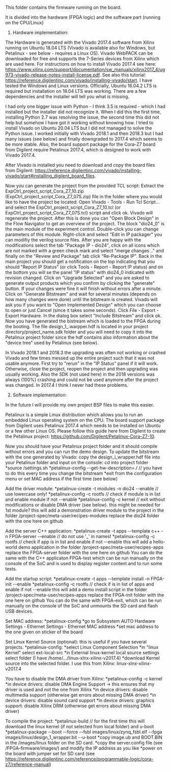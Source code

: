 This folder contains the firmware running on the board. 

It is divided into the hardware (FPGA logic) and the software part (running on the CPU/Linux)

1. Hardware implementation:

The Hardware is generated with the Vivado 2017.4 software from Xilinx running on Ubuntu 18.04 LTS (Vivado is available also for Windows, but Petalinux - see below - requires a Linux OS). Vivado WebPACK can be downloaded for free and supports the 7-Series devices from Xilinx which are used here. For instructions on how to install Vivado 2017.4 see here: https://www.xilinx.com/support/documentation/sw_manuals/xilinx2017_4/ug973-vivado-release-notes-install-license.pdf. See also this tutorial: https://reference.digilentinc.com/vivado/installing-vivado/start. I have tested the Windows and Linux versions. Officially, Ubuntu 16.04.2 LTS is required but installation on 18.04 LTS was working. There are a few dependencies and the installer will tell you what is missing. 

I had only one bigger issue with Python - I think 3.5 is required - which I had installed but the installer did not recognize it. When I did this the first time, installing Python 2.7 was resolving the issue, the second time this did not help but somehow I have got it working without knowing how. I tried to install Vivado on Ubuntu 20.04 LTS but I did not managed to solve the Python issue. I worked initially with Vivado 2018.1 and then 2018.3 but I had many issues (see below) and finally downgraded to 2017.4 which seems to be more stable. Also, the board support package for the Cora-Z7 board from Digilent require Petalinux 2017.4, which is designed to work with Vivado 2017.4.

After Vivado is installed you need to download and copy the board files from Digilent: https://reference.digilentinc.com/vivado/installing-vivado/start#installing_digilent_board_files.

Now you can generate the project from the provided TCL script: Extract the ExpCtrl_project_script_Cora_Z7_10.zip (ExpCtrl_project_script_Cora_Z7_07S.zip) file in the folder where you would like to have the project be located. Open Vivado - Tools - Run Tcl Script... and select the ExpCtrl_project_script_Cora_Z7_10.tcl (or ExpCtrl_project_script_Cora_Z7_07S.tcl) script and click ok. Vivado will regenerate the project. After this is done you can "Open Block Design" in the Flow Navigator to get an overview of the project. The block "dio24_0" is the main module of the experiment control. Double-click you can change parameters of this module. Right-click and select "Edit in IP packager" you can modifiy the verilog source files. After you are happy with the modifications select the tab "Package IP - dio24", click on all icons which are not marked with a green check mark and select "merge changes .." and finally on the "Review and Package" tab click "Re-Package IP". Back in the main project you should get a notification on the top indicating that you should "Report IP Status" (or click Tools - Report - Report IP status) and on the bottom you will se the panel "IP status" with dio24_0 indicated with revision changed. Click on "Upgrade Selected" and you are asked to generate output products which you confirm by clicking the "generate" button. If your changes were fine it will finish without errors after a minute. Click on "Generate Bitstream" and wait for several minutes (depends on how many changes were done) until the bitstream is created. Vivado will ask you if you want to "Open Implemented Design" which you can choose to open or just Cancel (since it takes some seconds). Click File - Export - Export Hardware. In the dialog box select "Include Bitstream" and click ok. Now you have generated the bistream which is loaded to the FPGA during the booting. The file design_1_.warpper.hdf is located in your project directory/project_name.sdk folder and you will need to copy it into the Petalinux project folder since the hdf contains also information about the "device tree" used by Petalinux (see below). 

In Vivado 2018.1 and 2018.3 the upgrading was often not working or crashed Vivado and few times messed up the entire project such that it was not usable anymore. First try to "rerun" in the "IP Status" panel if it will work. Otherwise, close the project, reopen the project and then upgrading was usually working. Also the SDK (not used here) in the 2018 versions was always (100%) crashing and could not be used anymore after the project was changed. In 2017.4 I think I never had these problems.

2. Software implementation:

In the future I will provide my own project BSP files to make this easier.

Petalinux is a simple Linux distribution which allows you to run an embedded Linux operating system on the CPU. The board support package from Digilent uses Petalinux 2017.4 which needs to be installed on Ubuntu or a few other Linux OS. Please follow this guide here from Digilent to create the Petalinux project: https://github.com/Digilent/Petalinux-Cora-Z7-10. 

Now you should have your Petalinux project folder and it should compile without errors and you can run the demo design. To update the bitstream with the one generated by Vivado: copy the design_i_wrapper.hdf file into your Petalinux folder and input on the console: 
cd into project folder
*source <petalinux-folder>/settings.sh
*petalinux-config --get-hw-description=./           // you have to do this every time you change the bitstream
*exit from the configuration menu or set MAC address if the first time (see below)

Add the driver module:
*petalinux-create -t modules -n dio24 --enable		  // use lowercase only!
*petalinux-config -c rootfs		                      // check if module is in list and enable module if not --enable
*petalinux-config -c kernel	      	                // exit without modifications or disable DMA driver (see below). this might be needed for 1st module?
this will add a demonstration driver module to the project in the folder <project>/project-spec/meta-user/recipes-modules
replace the dio24 folder with the one here on github
  
Add the server C++ application:
*petalinux-create -t apps --template c++ -n FPGA-server --enable	// do not use '_' in names!
*petalinux-config -c rootfs		                      // check if app is in list and enable if not --enable
this will add a hello-world demo application in the folder <project>/project-spec/meta-user/recipes-apps
replace the FPGA-server folder with the one here on github
You can do the same with the C++ applicaton FPGA-test which can be run manually on the console of the SoC and is used to display register content and to run some tests.
  
Add the startup script:
*petalinux-create -t apps --template install -n FPGA-init --enable
*petalinux-config -c rootfs		                      // check if is in list of apps and enable if not --enable
this will add a demo install script in the folder <project>/project-spec/meta-user/recipes-apps
replace the FPGA-init folder with the one here on github
You can do the same with FPGA-exit, which can be run manually on the console of the SoC and unmounts the SD card and flash USB devices.
  
Set MAC address:
*petalinux-config
  *go to Subsystem AUTO Hardware Settings - Ethernet Settings - Ethernet MAC address
  *set mac address to the one given on sticker of the board 
  
Set Linux Kernel Source (optional):
this is useful if you have several projects. 
*petalinux-config:
  *select Linux Component Selection
  *in "linux Kernel" select ext-local-src
  *in External linux-kernel local source settings select folder (I have /home/.../linux-xlnx-xilinx-v2017.4)
  *download Kernel source into the selected folder. I use this from Xilinx: linux-xlnx-xilinx-v2017.4

You have to disable the DMA driver from Xilinx:
*petalinux-config -c kernel
*in device drivers: disable DMA Engine Support -> this ensures that my driver is used and not the one from Xilinx
*in device drivers: disable multimedia support (otherwise get errors about missing DMA driver)
*in device drivers: disable sound card support
*in device drivers: graphics support: disable Xilinx DRM (otherwise get errors about missing DMA driver)

To compile the project:
*petalinux-build      // for the first time this will download the linux kernel (if not selected from local folder) and u-boot
*petalinux-package --boot --force --fsbl images/linux/zynq_fsbl.elf --fpga images/linux/design_1_wrapper.bit --u-boot
*copy image.ub and BOOT.BIN in the <project>/images/linux folder on the SD card. 
*copy the server.config file (see <github folder>/FPGA-firmware/images/) and modify the IP address as you like
*power on the board with jumper set for SD card (see https://reference.digilentinc.com/reference/programmable-logic/cora-z7/reference-manual)

